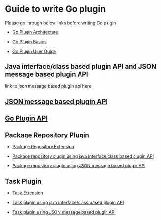 
# Guide to write Go plugin

Please go through below links before writing Go plugin

* [Go Plugin Architecture](../4/4.4.1.md)

* [Go Plugin Basics](go_plugins_basics.md)

* [Go Plugin User Guide](http://www.go.cd/documentation/user/current/extension_points/plugin_user_guide.html)


## Java interface/class based plugin API and JSON message based plugin API 


link to json message based plugin api here

## [JSON message based plugin API](json_message_based_plugin_api.md)

## [Go Plugin API](go_plugin_api.md)

## Package Repository Plugin

- [Package Repository Extension](http://www.go.cd/documentation/user/current/extension_points/package_repository_extension.html)

- [Package repository plugin using java interface/class based plugin API](package_material/writing_go_package_material_plugin.md)

- [Package repository plugin using JSON message based plugin API](package_material/json_message_based_package_material_extension.md)

## Task Plugin

- [Task Extension](http://www.go.cd/documentation/user/current/extension_points/task_extension.html)

- [Task plugin using java interface/class based plugin API](task/writing_go_task_plugins.md)

- [Task plugin using JSON message based plugin API](task/json_message_based_task_extension.md)
